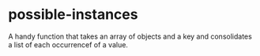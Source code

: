 # possible-instances
A handy function that takes an array of objects and a key and consolidates a list of each occurrencef of a value.
